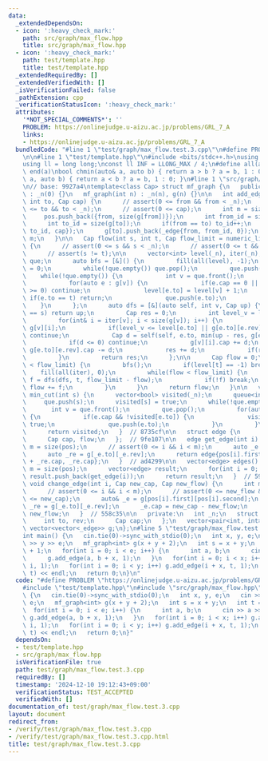 ```yaml
---
data:
  _extendedDependsOn:
  - icon: ':heavy_check_mark:'
    path: src/graph/max_flow.hpp
    title: src/graph/max_flow.hpp
  - icon: ':heavy_check_mark:'
    path: test/template.hpp
    title: test/template.hpp
  _extendedRequiredBy: []
  _extendedVerifiedWith: []
  _isVerificationFailed: false
  _pathExtension: cpp
  _verificationStatusIcon: ':heavy_check_mark:'
  attributes:
    '*NOT_SPECIAL_COMMENTS*': ''
    PROBLEM: https://onlinejudge.u-aizu.ac.jp/problems/GRL_7_A
    links:
    - https://onlinejudge.u-aizu.ac.jp/problems/GRL_7_A
  bundledCode: "#line 1 \"test/graph/max_flow.test.3.cpp\"\n#define PROBLEM \"https://onlinejudge.u-aizu.ac.jp/problems/GRL_7_A\"\
    \n\n#line 1 \"test/template.hpp\"\n#include <bits/stdc++.h>\nusing namespace std;\n\
    using ll = long long;\nconst ll INF = LLONG_MAX / 4;\n#define all(a) begin(a),\
    \ end(a)\nbool chmin(auto& a, auto b) { return a > b ? a = b, 1 : 0; }\nbool chmax(auto&\
    \ a, auto b) { return a < b ? a = b, 1 : 0; }\n#line 1 \"src/graph/max_flow.hpp\"\
    \n// base: 9927a4\ntemplate<class Cap> struct mf_graph {\n   public:\n   mf_graph()\
    \ : _n(0) {}\n   mf_graph(int n) : _n(n), g(n) {}\n\n   int add_edge(int from,\
    \ int to, Cap cap) {\n      // assert(0 <= from && from < _n);\n      // assert(0\
    \ <= to && to < _n);\n      // assert(0 <= cap);\n      int m = size(pos);\n \
    \     pos.push_back({from, size(g[from])});\n      int from_id = size(g[from]);\n\
    \      int to_id = size(g[to]);\n      if(from == to) to_id++;\n      g[from].push_back(_edge{to,\
    \ to_id, cap});\n      g[to].push_back(_edge{from, from_id, 0});\n      return\
    \ m;\n   }\n\n   Cap flow(int s, int t, Cap flow_limit = numeric_limits<Cap>::max())\
    \ {\n      // assert(0 <= s && s < _n);\n      // assert(0 <= t && t < _n);\n\
    \      // assert(s != t);\n\n      vector<int> level(_n), iter(_n);\n      queue<int>\
    \ que;\n      auto bfs = [&]() {\n         fill(all(level), -1);\n         level[s]\
    \ = 0;\n         while(!que.empty()) que.pop();\n         que.push(s);\n     \
    \    while(!que.empty()) {\n            int v = que.front();\n            que.pop();\n\
    \            for(auto e : g[v]) {\n               if(e.cap == 0 || level[e.to]\
    \ >= 0) continue;\n               level[e.to] = level[v] + 1;\n              \
    \ if(e.to == t) return;\n               que.push(e.to);\n            }\n     \
    \    }\n      };\n      auto dfs = [&](auto self, int v, Cap up) {\n         if(v\
    \ == s) return up;\n         Cap res = 0;\n         int level_v = level[v];\n\
    \         for(int& i = iter[v]; i < size(g[v]); i++) {\n            _edge& e =\
    \ g[v][i];\n            if(level_v <= level[e.to] || g[e.to][e.rev].cap == 0)\
    \ continue;\n            Cap d = self(self, e.to, min(up - res, g[e.to][e.rev].cap));\n\
    \            if(d <= 0) continue;\n            g[v][i].cap += d;\n           \
    \ g[e.to][e.rev].cap -= d;\n            res += d;\n            if(res == up) break;\n\
    \         }\n         return res;\n      };\n\n      Cap flow = 0;\n      while(flow\
    \ < flow_limit) {\n         bfs();\n         if(level[t] == -1) break;\n     \
    \    fill(all(iter), 0);\n         while(flow < flow_limit) {\n            Cap\
    \ f = dfs(dfs, t, flow_limit - flow);\n            if(!f) break;\n           \
    \ flow += f;\n         }\n      }\n      return flow;\n   }\n\n   vector<bool>\
    \ min_cut(int s) {\n      vector<bool> visited(_n);\n      queue<int> que;\n \
    \     que.push(s);\n      visited[s] = true;\n      while(!que.empty()) {\n  \
    \       int v = que.front();\n         que.pop();\n         for(auto e : g[v])\
    \ {\n            if(e.cap && !visited[e.to]) {\n               visited[e.to] =\
    \ true;\n               que.push(e.to);\n            }\n         }\n      }\n\
    \      return visited;\n   }  // 8735cf\n\n   struct edge {\n      int from, to;\n\
    \      Cap cap, flow;\n   };  // 9fe107\n\n   edge get_edge(int i) {\n      int\
    \ m = size(pos);\n      // assert(0 <= i && i < m);\n      auto _e = g[pos[i].first][pos[i].second];\n\
    \      auto _re = g[_e.to][_e.rev];\n      return edge{pos[i].first, _e.to, _e.cap\
    \ + _re.cap, _re.cap};\n   }  // ad4299\n\n   vector<edge> edges() {\n      int\
    \ m = size(pos);\n      vector<edge> result;\n      for(int i = 0; i < m; i++)\
    \ result.push_back(get_edge(i));\n      return result;\n   }  // 5948b8\n\n  \
    \ void change_edge(int i, Cap new_cap, Cap new_flow) {\n      int m = size(pos);\n\
    \      // assert(0 <= i && i < m);\n      // assert(0 <= new_flow && new_flow\
    \ <= new_cap);\n      auto& _e = g[pos[i].first][pos[i].second];\n      auto&\
    \ _re = g[_e.to][_e.rev];\n      _e.cap = new_cap - new_flow;\n      _re.cap =\
    \ new_flow;\n   }  // 558c35\n\n   private:\n   int _n;\n   struct _edge {\n \
    \     int to, rev;\n      Cap cap;\n   };\n   vector<pair<int, int>> pos;\n  \
    \ vector<vector<_edge>> g;\n};\n#line 5 \"test/graph/max_flow.test.3.cpp\"\n\n\
    int main() {\n   cin.tie(0)->sync_with_stdio(0);\n   int x, y, e;\n   cin >> x\
    \ >> y >> e;\n   mf_graph<int> g(x + y + 2);\n   int s = x + y;\n   int t = s\
    \ + 1;\n   for(int i = 0; i < e; i++) {\n      int a, b;\n      cin >> a >> b;\n\
    \      g.add_edge(a, b + x, 1);\n   }\n   for(int i = 0; i < x; i++) g.add_edge(s,\
    \ i, 1);\n   for(int i = 0; i < y; i++) g.add_edge(i + x, t, 1);\n   cout << g.flow(s,\
    \ t) << endl;\n   return 0;\n}\n"
  code: "#define PROBLEM \"https://onlinejudge.u-aizu.ac.jp/problems/GRL_7_A\"\n\n\
    #include \"test/template.hpp\"\n#include \"src/graph/max_flow.hpp\"\n\nint main()\
    \ {\n   cin.tie(0)->sync_with_stdio(0);\n   int x, y, e;\n   cin >> x >> y >>\
    \ e;\n   mf_graph<int> g(x + y + 2);\n   int s = x + y;\n   int t = s + 1;\n \
    \  for(int i = 0; i < e; i++) {\n      int a, b;\n      cin >> a >> b;\n     \
    \ g.add_edge(a, b + x, 1);\n   }\n   for(int i = 0; i < x; i++) g.add_edge(s,\
    \ i, 1);\n   for(int i = 0; i < y; i++) g.add_edge(i + x, t, 1);\n   cout << g.flow(s,\
    \ t) << endl;\n   return 0;\n}"
  dependsOn:
  - test/template.hpp
  - src/graph/max_flow.hpp
  isVerificationFile: true
  path: test/graph/max_flow.test.3.cpp
  requiredBy: []
  timestamp: '2024-12-10 19:12:43+09:00'
  verificationStatus: TEST_ACCEPTED
  verifiedWith: []
documentation_of: test/graph/max_flow.test.3.cpp
layout: document
redirect_from:
- /verify/test/graph/max_flow.test.3.cpp
- /verify/test/graph/max_flow.test.3.cpp.html
title: test/graph/max_flow.test.3.cpp
---
```

